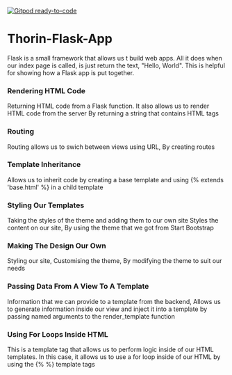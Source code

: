 [![Gitpod ready-to-code](https://img.shields.io/badge/Gitpod-ready--to--code-blue?logo=gitpod)](https://gitpod.io/#https://github.com/Benjamin144/Thorin-Flask-App)

# Thorin-Flask-App

Flask is a small framework that allows us t build web apps.
All it does when our index page is called, is just return the text, "Hello, World".
This is helpful for showing how a Flask app is put together.

### Rendering HTML Code ###
Returning HTML code from a Flask function. It also allows us to render HTML code from the server By returning a string that contains HTML tags

### Routing ###
Routing allows us to swich between views using URL, By creating routes

### Template Inheritance ###
Allows us to inherit code by creating a base template and using {% extends 'base.html' %} in a child template

### Styling Our Templates ###
Taking the styles of the theme and adding them to our own site Styles the content on our site, By using the theme that we got from Start Bootstrap

### Making The Design Our Own ###
Styling our site, Customising the theme, By modifying the theme to suit our needs

### Passing Data From A View To A Template ###
Information that we can provide to a template from the backend, Allows us to generate information inside our view and inject it into a template by passing named arguments to the render_template function

### Using For Loops Inside HTML ###
This is a template tag that allows us to perform logic inside of our HTML templates. In this case, it allows us to use a for loop inside of our HTML by using the {% %} template tags

